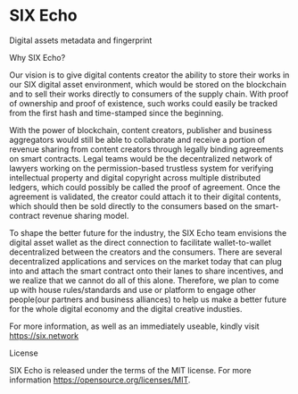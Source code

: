 # SIX Echo
Digital assets metadata and fingerprint

Why SIX Echo?

Our vision is to give digital contents creator the ability to store their works in our SIX digital asset environment, which would be stored on the blockchain and to sell their works directly to consumers of the supply chain. With proof of ownership and proof of existence, such works could easily be tracked from the first hash and time-stamped since the beginning.

With the power of blockchain, content creators, publisher and business aggregators would still be able to collaborate and receive a portion of revenue sharing from content creators through legally binding agreements on smart contracts. Legal teams would be the decentralized network of lawyers working on the permission-based trustless system for verifying intellectual property and digital copyright across multiple distributed ledgers, which could possibly be called the proof of agreement. Once the agreement is validated, the creator could attach it to their digital contents, which should then be sold directly to the consumers based on the smart-contract revenue sharing model.

To shape the better future for the industry, the SIX Echo team envisions the digital asset wallet as the direct connection to facilitate wallet-to-wallet decentralized between the creators and the consumers. There are several decentralized applications and services on the market today that can plug into and attach the smart contract onto their lanes to share incentives, and we realize that we cannot do all of this alone. Therefore, we plan to come up with house rules/standards and use or platform to engage other people(our partners and business alliances) to help us make a better future for the whole digital economy and the digital creative industies.

For more information, as well as an immediately useable, kindly visit https://six.network

License

SIX Echo is released under the terms of the MIT license. For more information https://opensource.org/licenses/MIT.

